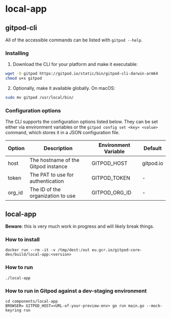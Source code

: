 # local-app

## gitpod-cli

All of the accessible commands can be listed with `gitpod --help`.


### Installing

1. Download the CLI for your platform and make it executable:
```bash
wget -O gitpod https://gitpod.io/static/bin/gitpod-cli-darwin-arm64
chmod u+x gitpod
```
2. Optionally, make it available globally. On macOS:
```bash
sudo mv gitpod /usr/local/bin/
```


### Configuration options

The CLI supports the configuration options listed below. They can be set either via environment variables or the `gitpod config set <key> <value>` command, which stores it in a JSON configuration file.


| Option | Description | Environment Variable | Default |
| --- | --- | --- | --- |
| host | The hostname of the Gitpod instance | GITPOD_HOST | gitpod.io |
| token | The PAT to use for authentication | GITPOD_TOKEN | - |
| org_id | The ID of the organization to use | GITPOD_ORG_ID | - |

## local-app

**Beware**: this is very much work in progress and will likely break things.

### How to install
```
docker run --rm -it -v /tmp/dest:/out eu.gcr.io/gitpod-core-dev/build/local-app:<version>
```

### How to run
```
./local-app
```

### How to run in Gitpod against a dev-staging environment
```
cd components/local-app
BROWSER= GITPOD_HOST=<URL-of-your-preview-env> go run main.go --mock-keyring run
```
